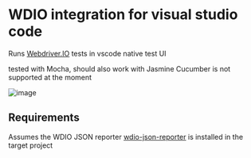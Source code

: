 # WDIO integration for visual studio code

Runs [Webdriver.IO](https://webdriver.io/) tests in vscode native test UI

tested with Mocha, should also work with Jasmine
Cucumber is not supported at the moment

![image](https://user-images.githubusercontent.com/2453277/197976140-e049bd69-23bb-42fb-8f99-3197b64d5a88.png)

## Requirements

Assumes the WDIO JSON reporter [wdio-json-reporter](https://www.npmjs.com/package/wdio-json-reporter) is installed in the target project
